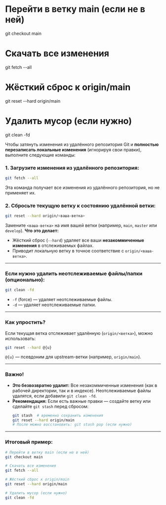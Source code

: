 # Перейти в ветку main (если не в ней)

git checkout main

# Скачать все изменения

git fetch --all

# Жёсткий сброс к origin/main

git reset --hard origin/main

# Удалить мусор (если нужно)

git clean -fd

Чтобы затянуть изменения из удалённого репозитория Git и **полностью перезаписать локальные изменения** (игнорируя свои правки), выполните следующие команды:

### 1. **Загрузите изменения из удалённого репозитория:**

```bash
git fetch --all
```

Эта команда получает все изменения из удалённого репозитория, но не применяет их.

### 2. **Сбросьте текущую ветку к состоянию удалённой ветки:**

```bash
git reset --hard origin/<ваша-ветка>
```

Замените `<ваша-ветка>` на имя вашей ветки (например, `main`, `master` или `develop`).
**Что это делает:**

- Жёсткий сброс (`--hard`) удаляет все ваши **незакоммиченные изменения** в отслеживаемых файлах.
- Приводит локальную ветку в точное соответствие с `origin/<ваша-ветка>`.

---

### Если нужно удалить **неотслеживаемые файлы/папки** (опционально):

```bash
git clean -fd
```

- `-f` (force) — удаляет неотслеживаемые файлы.
- `-d` — удаляет неотслеживаемые папки.

---

### Как упростить?

Если текущая ветка отслеживает удалённую (`origin/<ветка>`), можно использовать:

```bash
git reset --hard @{u}
```

`@{u}` — псевдоним для upstream-ветки (например, `origin/main`).

---

### Важно!

- **Это безвозвратно удалит:**
  Все незакоммиченные изменения (как в рабочей директории, так и в индексе).
  Неотслеживаемые файлы удалятся, если добавили `git clean -fd`.
- **Рекомендация:**
  Если есть важные правки — создайте ветку или сделайте `git stash` перед сбросом:
  ```bash
  git stash  # временно сохранить изменения
  git reset --hard origin/main
  # После можно восстановить: git stash pop (если нужно)
  ```

---

### Итоговый пример:

```bash
# Перейти в ветку main (если не в ней)
git checkout main

# Скачать все изменения
git fetch --all

# Жёсткий сброс к origin/main
git reset --hard origin/main

# Удалить мусор (если нужно)
git clean -fd
```
